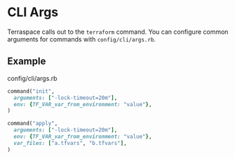 # CLI Args

Terraspace calls out to the `terraform` command. You can configure common arguments for commands with `config/cli/args.rb`.

## Example

config/cli/args.rb

```ruby
command("init",
  arguments: ["-lock-timeout=20m"],
  env: {TF_VAR_var_from_environment: "value"},
)

command("apply",
  arguments: ["-lock-timeout=20m"],
  env: {TF_VAR_var_from_environment: "value"},
  var_files: ["a.tfvars", "b.tfvars"],
)
```
